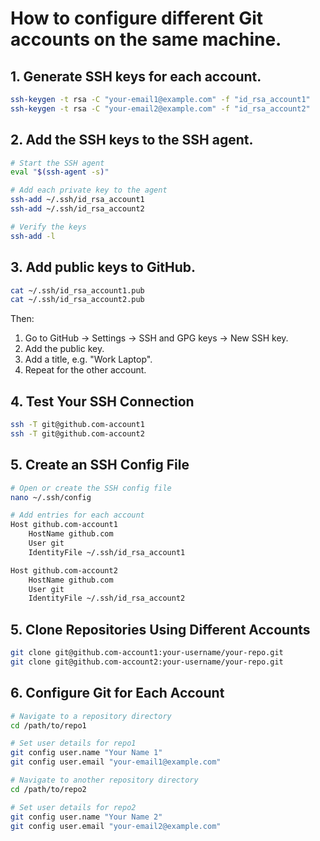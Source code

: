 # How to configure different Git accounts on the same machine.

## 1. Generate SSH keys for each account.

```bash
ssh-keygen -t rsa -C "your-email1@example.com" -f "id_rsa_account1"
ssh-keygen -t rsa -C "your-email2@example.com" -f "id_rsa_account2"
```

## 2. Add the SSH keys to the SSH agent.

```bash
# Start the SSH agent
eval "$(ssh-agent -s)"

# Add each private key to the agent
ssh-add ~/.ssh/id_rsa_account1
ssh-add ~/.ssh/id_rsa_account2

# Verify the keys
ssh-add -l
```

## 3. Add public keys to GitHub.

```bash
cat ~/.ssh/id_rsa_account1.pub
cat ~/.ssh/id_rsa_account2.pub
```
Then:
1. Go to GitHub -> Settings -> SSH and GPG keys -> New SSH key.
2. Add the public key.
3. Add a title, e.g. "Work Laptop".
4. Repeat for the other account.

## 4. Test Your SSH Connection  

```bash
ssh -T git@github.com-account1
ssh -T git@github.com-account2
```

## 5. Create an SSH Config File

```bash
# Open or create the SSH config file
nano ~/.ssh/config

# Add entries for each account
Host github.com-account1
    HostName github.com
    User git
    IdentityFile ~/.ssh/id_rsa_account1

Host github.com-account2
    HostName github.com
    User git
    IdentityFile ~/.ssh/id_rsa_account2
```

## 5. Clone Repositories Using Different Accounts

```bash
git clone git@github.com-account1:your-username/your-repo.git
git clone git@github.com-account2:your-username/your-repo.git
```

## 6. Configure Git for Each Account

```bash 
# Navigate to a repository directory
cd /path/to/repo1

# Set user details for repo1
git config user.name "Your Name 1"
git config user.email "your-email1@example.com"

# Navigate to another repository directory
cd /path/to/repo2

# Set user details for repo2
git config user.name "Your Name 2"
git config user.email "your-email2@example.com"
```
